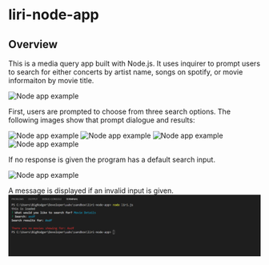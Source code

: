 # liri-node-app

## Overview

This is a media query app built with Node.js. It uses inquirer to prompt users to search for either concerts by artist name, songs on spotify, or movie informaiton by movie title. 

![Node app example](img\Screenshot(23).png)

First, users are prompted to choose from three search options. The following images show that prompt dialogue and results: 

![Node app example](img\Screenshot(24).png)
![Node app example](img\Screenshot(25).png)
![Node app example](img\Screenshot(26).png)
![Node app example](img\Screenshot(29).png)

If no response is given the program has a default search input.

![Node app example](img\Screenshot(23).png)

A message is displayed if an invalid input is given.
![Node app example](img\Sketch.png)